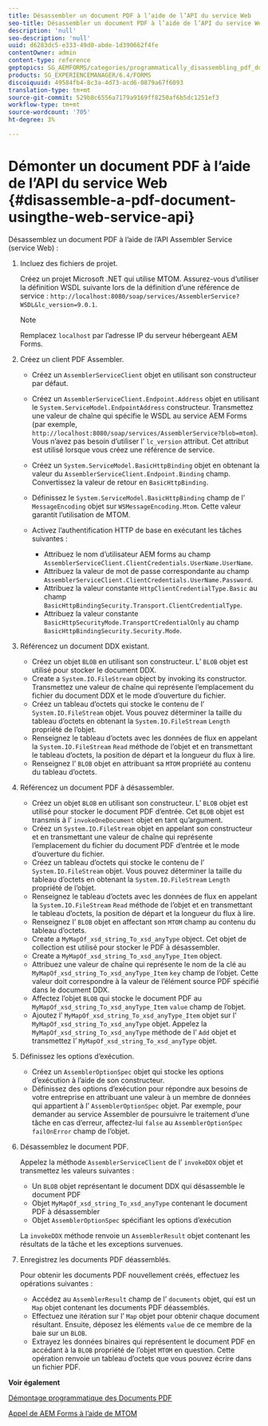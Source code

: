 ```yaml
---
title: Désassembler un document PDF à l’aide de l’API du service Web
seo-title: Désassembler un document PDF à l’aide de l’API du service Web
description: 'null'
seo-description: 'null'
uuid: d6283dc5-e333-49d0-abde-1d390662f4fe
contentOwner: admin
content-type: reference
geptopics: SG_AEMFORMS/categories/programmatically_disassembling_pdf_documents
products: SG_EXPERIENCEMANAGER/6.4/FORMS
discoiquuid: 49584fb4-8c3a-4d73-acd6-0879a67f6093
translation-type: tm+mt
source-git-commit: 529b8c6556a7179a9169ff8250af6b5dc1251ef3
workflow-type: tm+mt
source-wordcount: '705'
ht-degree: 3%

---
```



# Démonter un document PDF à l’aide de l’API du service Web {#disassemble-a-pdf-document-usingthe-web-service-api}

Désassemblez un document PDF à l’aide de l’API Assembler Service (service Web) :

1. Incluez des fichiers de projet.

   Créez un projet Microsoft .NET qui utilise MTOM. Assurez-vous d’utiliser la définition WSDL suivante lors de la définition d’une référence de service : `http://localhost:8080/soap/services/AssemblerService?WSDL&lc_version=9.0.1`.

   >[!NOTE]
   >
   >Remplacez `localhost` par l’adresse IP du serveur hébergeant AEM Forms.

1. Créez un client PDF Assembler.

   * Créez un `AssemblerServiceClient` objet en utilisant son constructeur par défaut.
   * Créez un `AssemblerServiceClient.Endpoint.Address` objet en utilisant le `System.ServiceModel.EndpointAddress` constructeur. Transmettez une valeur de chaîne qui spécifie le WSDL au service AEM Forms (par exemple, `http://localhost:8080/soap/services/AssemblerService?blob=mtom`). Vous n’avez pas besoin d’utiliser l’ `lc_version` attribut. Cet attribut est utilisé lorsque vous créez une référence de service.
   * Créez un `System.ServiceModel.BasicHttpBinding` objet en obtenant la valeur du `AssemblerServiceClient.Endpoint.Binding` champ. Convertissez la valeur de retour en `BasicHttpBinding`.
   * Définissez le `System.ServiceModel.BasicHttpBinding` champ de l’ `MessageEncoding` objet sur `WSMessageEncoding.Mtom`. Cette valeur garantit l’utilisation de MTOM.
   * Activez l’authentification HTTP de base en exécutant les tâches suivantes :

      * Attribuez le nom d’utilisateur AEM forms au champ `AssemblerServiceClient.ClientCredentials.UserName.UserName`.
      * Attribuez la valeur de mot de passe correspondante au champ `AssemblerServiceClient.ClientCredentials.UserName.Password`.
      * Attribuez la valeur constante `HttpClientCredentialType.Basic` au champ `BasicHttpBindingSecurity.Transport.ClientCredentialType`.
      * Attribuez la valeur constante `BasicHttpSecurityMode.TransportCredentialOnly` au champ `BasicHttpBindingSecurity.Security.Mode`.

1. Référencez un document DDX existant.

   * Créez un objet `BLOB` en utilisant son constructeur. L’ `BLOB` objet est utilisé pour stocker le document DDX.
   * Create a `System.IO.FileStream` object by invoking its constructor. Transmettez une valeur de chaîne qui représente l’emplacement du fichier du document DDX et le mode d’ouverture du fichier.
   * Créez un tableau d’octets qui stocke le contenu de l’ `System.IO.FileStream` objet. Vous pouvez déterminer la taille du tableau d’octets en obtenant la `System.IO.FileStream` `Length` propriété de l’objet.
   * Renseignez le tableau d’octets avec les données de flux en appelant la `System.IO.FileStream` `Read` méthode de l’objet et en transmettant le tableau d’octets, la position de départ et la longueur du flux à lire.
   * Renseignez l’ `BLOB` objet en attribuant sa `MTOM` propriété au contenu du tableau d’octets.

1. Référencez un document PDF à désassembler.

   * Créez un objet `BLOB` en utilisant son constructeur. L’ `BLOB` objet est utilisé pour stocker le document PDF d’entrée. Cet `BLOB` objet est transmis à l’ `invokeOneDocument` objet en tant qu’argument.
   * Créez un `System.IO.FileStream` objet en appelant son constructeur et en transmettant une valeur de chaîne qui représente l’emplacement du fichier du document PDF d’entrée et le mode d’ouverture du fichier.
   * Créez un tableau d’octets qui stocke le contenu de l’ `System.IO.FileStream` objet. Vous pouvez déterminer la taille du tableau d’octets en obtenant la `System.IO.FileStream` `Length` propriété de l’objet.
   * Renseignez le tableau d’octets avec les données de flux en appelant la `System.IO.FileStream` `Read` méthode de l’objet et en transmettant le tableau d’octets, la position de départ et la longueur du flux à lire.
   * Renseignez l’ `BLOB` objet en affectant son `MTOM` champ au contenu du tableau d’octets.
   * Create a `MyMapOf_xsd_string_To_xsd_anyType` object. Cet objet de collection est utilisé pour stocker le PDF à désassembler.
   * Create a `MyMapOf_xsd_string_To_xsd_anyType_Item` object.
   * Attribuez une valeur de chaîne qui représente le nom de la clé au `MyMapOf_xsd_string_To_xsd_anyType_Item` `key` champ de l’objet. Cette valeur doit correspondre à la valeur de l’élément source PDF spécifié dans le document DDX.
   * Affectez l’objet `BLOB` qui stocke le document PDF au `MyMapOf_xsd_string_To_xsd_anyType_Item` `value` champ de l’objet.
   * Ajoutez l’ `MyMapOf_xsd_string_To_xsd_anyType_Item` objet sur l’ `MyMapOf_xsd_string_To_xsd_anyType` objet. Appelez la `MyMapOf_xsd_string_To_xsd_anyType` méthode de l’ `Add` objet et transmettez l’ `MyMapOf_xsd_string_To_xsd_anyType` objet.

1. Définissez les options d’exécution.

   * Créez un `AssemblerOptionSpec` objet qui stocke les options d’exécution à l’aide de son constructeur.
   * Définissez des options d’exécution pour répondre aux besoins de votre entreprise en attribuant une valeur à un membre de données qui appartient à l’ `AssemblerOptionSpec` objet. Par exemple, pour demander au service Assembler de poursuivre le traitement d’une tâche en cas d’erreur, affectez-lui `false` au `AssemblerOptionSpec` `failOnError` champ de l’objet.

1. Désassemblez le document PDF.

   Appelez la méthode `AssemblerServiceClient` de l’ `invokeDDX` objet et transmettez les valeurs suivantes :

   * Un `BLOB` objet représentant le document DDX qui désassemble le document PDF
   * Objet `MyMapOf_xsd_string_To_xsd_anyType` contenant le document PDF à désassembler
   * Objet `AssemblerOptionSpec` spécifiant les options d’exécution

   La `invokeDDX` méthode renvoie un `AssemblerResult` objet contenant les résultats de la tâche et les exceptions survenues.

1. Enregistrez les documents PDF déassemblés.

   Pour obtenir les documents PDF nouvellement créés, effectuez les opérations suivantes :

   * Accédez au `AssemblerResult` champ de l’ `documents` objet, qui est un `Map` objet contenant les documents PDF déassemblés.
   * Effectuez une itération sur l’ `Map` objet pour obtenir chaque document résultant. Ensuite, déposez les éléments `value` de ce membre de la baie sur un `BLOB`.
   * Extrayez les données binaires qui représentent le document PDF en accédant à la `BLOB` propriété de l’objet `MTOM` en question. Cette opération renvoie un tableau d’octets que vous pouvez écrire dans un fichier PDF.

**Voir également**

[Démontage programmatique des Documents PDF](/help/forms/developing/programmatically-disassembling-pdf-documents.md#programmatically-disassembling-pdf-documents)

[Appel de AEM Forms à l’aide de MTOM](/help/forms/developing/invoking-aem-forms-using-web.md#invoking-aem-forms-using-mtom)
